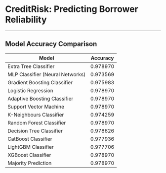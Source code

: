 # CreditRisk: Predicting Borrower Reliability
---
## Model Accuracy Comparison

|               Model              | Accuracy |
|----------------------------------|----------|
| Extra Tree Classifier            | 0.978970 |
| MLP Classifier (Neural Networks) | 0.973569 |
| Gradient Boosting Classifier     | 0.975983 |
| Logistic Regression              | 0.978970 |
| Adaptive Boosting Classifier     | 0.978970 |
| Support Vector Machine           | 0.978970 |
| K-Neighbours Classifier          | 0.974259 |
| Random Forest Classifier         | 0.978970 |
| Decision Tree Classifier         | 0.978626 |
| CatBoost Classifier              | 0.977936 |
| LightGBM Classifier              | 0.977706 |
| XGBoost Classifier               | 0.978970 |
| Majority Prediction              | 0.978970 |
